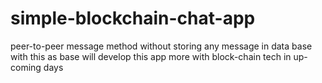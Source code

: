 # simple-blockchain-chat-app
peer-to-peer message method without storing any message in data base 
with this as base will develop this app more with block-chain tech in up-coming days

